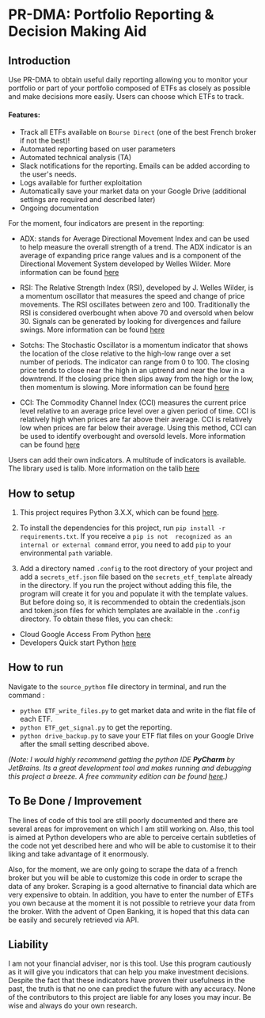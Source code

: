 # PR-DMA: Portfolio Reporting & Decision Making Aid

## Introduction

Use PR-DMA to obtain useful daily reporting allowing you to monitor your portfolio or part of your portfolio composed of ETFs as closely as possible and make decisions more easily.
Users can choose which ETFs to track.

#### Features:
* Track all ETFs available on `Bourse Direct` (one of the best French broker if not the best)!
* Automated reporting based on user parameters
* Automated technical analysis (TA)
* Slack notifications for the reporting. Emails can be added according to the user's needs.
* Logs available for further exploitation
* Automatically save your market data on your Google Drive (additional settings are required and described later)
* Ongoing documentation

For the moment, four indicators are present in the reporting:

- ADX: stands for Average Directional Movement Index and can be used to help measure the overall strength of a trend. The ADX indicator is an average of expanding price range values and is a component of the Directional Movement System developed by Welles Wilder. More information can be found [here](https://www.fidelity.com/learning-center/trading-investing/technical-analysis/technical-indicator-guide/adx)

- RSI: The Relative Strength Index (RSI), developed by J. Welles Wilder, is a momentum oscillator that measures the speed and change of price movements. The RSI oscillates between zero and 100. Traditionally the RSI is considered overbought when above 70 and oversold when below 30. Signals can be generated by looking for divergences and failure swings. More information can be found [here](https://www.fidelity.com/learning-center/trading-investing/technical-analysis/technical-indicator-guide/RSI)

- Sotchs: The Stochastic Oscillator is a momentum indicator that shows the location of the close relative to the high-low range over a set number of periods. The indicator can range from 0 to 100. The closing price tends to close near the high in an uptrend and near the low in a downtrend. If the closing price then slips away from the high or the low, then momentum is slowing. More information can be found [here](https://www.fidelity.com/learning-center/trading-investing/technical-analysis/technical-indicator-guide/fast-stochastic)

- CCI: The Commodity Channel Index (CCI) measures the current price level relative to an average price level over a given period of time. CCI is relatively high when prices are far above their average. CCI is relatively low when prices are far below their average. Using this method, CCI can be used to identify overbought and oversold levels. More information can be found [here](https://www.fidelity.com/learning-center/trading-investing/technical-analysis/technical-indicator-guide/cci)

Users can add their own indicators. A multitude of indicators is available. The library used is talib. More information on the talib [here](https://github.com/mrjbq7/ta-lib)

## How to setup
1) This project requires Python 3.X.X, which can be found [here](https://www.python.org/ftp/python).

2) To install the dependencies for this project, run `pip install -r requirements.txt`. If you receive a `pip is not  recognized as an internal or external command` error, you need to add `pip` to your environmental `path` variable.

3) Add a directory named `.config` to the root directory of your project and add a `secrets_etf.json` file based on the `secrets_etf_template` already in the directory.
If you run the project without adding this file, the program will create it for you and populate it with the template values.
But before doing so, it is recommended to obtain the credentials.json and token.json files for which templates are available in the `.config` directory. To obtain these files, you can check:
- Cloud Google Access From Python [here](https://cloud.google.com/endpoints/docs/frameworks/python/access_from_python)
- Developers Quick start Python [here](https://developers.google.com/drive/api/v3/quickstart/python)

## How to run
Navigate to the `source_python` file directory in terminal, and run the command :
- `python ETF_write_files.py` to get market data and write in the flat file of each ETF.
- `python ETF_get_signal.py` to get the reporting.
- `python drive_backup.py` to save your ETF flat files on your Google Drive after the small setting described above.

*(Note: I would highly recommend getting the python IDE **PyCharm** by JetBrains. Its a great development tool and makes 
running and debugging this project a breeze. A free community edition can be found 
[here](https://www.jetbrains.com/pycharm/download).)*

## To Be Done / Improvement
The lines of code of this tool are still poorly documented and there are several areas for improvement on which I am still working on.
Also, this tool is aimed at Python developers who are able to perceive certain subtleties of the code not yet described here and who will be able to customise it to their liking and take advantage of it enormously.

Also, for the moment, we are only going to scrape the data of a french broker but you will be able to customize this code in order to scrape the data of any broker. Scraping is a good alternative to financial data which are very expensive to obtain.
In addition, you have to enter the number of ETFs you own because at the moment it is not possible to retrieve your data from the broker. With the advent of Open Banking, it is hoped that this data can be easily and securely retrieved via API.

## Liability
I am not your financial adviser, nor is this tool. Use this program cautiously as it will give you indicators that can help you make investment decisions. Despite the fact that these indicators have proven their usefulness in the past, the truth is that no one can predict the future with any accuracy.
None of the contributors to this project are liable for any loses you may incur. Be wise and always do your own research.

